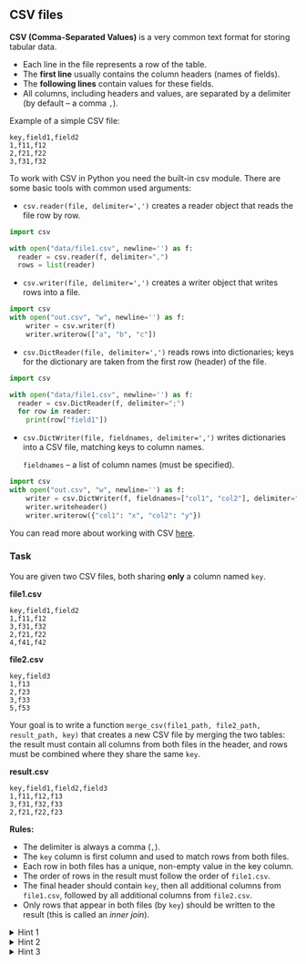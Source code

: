 ## CSV files

**CSV (Comma-Separated Values)** is a very common text format for storing tabular data.  
- Each line in the file represents a row of the table.
- The **first line** usually contains the column headers (names of fields).
- The **following lines** contain values for these fields.
- All columns, including headers and values, are separated by a delimiter (by default – a comma `,`).

Example of a simple CSV file:

```text
key,field1,field2  
1,f11,f12  
2,f21,f22  
3,f31,f32
```

To work with CSV in Python you need the built-in csv module. There are some basic tools with common used arguments:

- `csv.reader(file, delimiter=',')` creates a reader object that reads the file row by row.

```python
import csv

with open("data/file1.csv", newline='') as f:
  reader = csv.reader(f, delimiter=",")
  rows = list(reader)
  ```

- `csv.writer(file, delimiter=',')` creates a writer object that writes rows into a file.
```python
import csv
with open("out.csv", "w", newline='') as f:
    writer = csv.writer(f)
    writer.writerow(["a", "b", "c"])
  ```

- `csv.DictReader(file, delimiter=',')` reads rows into dictionaries; keys for the dictionary are taken from the first row (header) of the file.

```python
import csv

with open("data/file1.csv", newline='') as f:
  reader = csv.DictReader(f, delimiter=";")
  for row in reader:
    print(row["field1"])
```

- `csv.DictWriter(file, fieldnames, delimiter=',')` writes dictionaries into a CSV file, matching keys to column names.
  
  `fieldnames` – a list of column names (must be specified).
  
```python
import csv
with open("out.csv", "w", newline='') as f:
    writer = csv.DictWriter(f, fieldnames=["col1", "col2"], delimiter="\t")
    writer.writeheader()
    writer.writerow({"col1": "x", "col2": "y"})
```

You can read more about working with CSV <a href="https://docs.python.org/3/library/csv.html">here</a>.


### Task

You are given two CSV files, both sharing **only** a column named `key`.

**file1.csv**  
```text
key,field1,field2  
1,f11,f12
3,f31,f32  
2,f21,f22  
4,f41,f42
```

**file2.csv** 
```text
key,field3  
1,f13  
2,f23  
3,f33
5,f53
```

Your goal is to write a function `merge_csv(file1_path, file2_path, result_path, key)` that creates a new CSV file by merging the two tables: the result must contain all columns from both files in the header, and rows must be combined where they share the same `key`.

**result.csv**  
```text
key,field1,field2,field3  
1,f11,f12,f13
3,f31,f32,f33  
2,f21,f22,f23  
```

**Rules:**
- The delimiter is always a comma (`,`).
- The `key` column is first column and used to match rows from both files.
- Each row in both files has a unique, non-empty value in the key column.
- The order of rows in the result must follow the order of `file1.csv`.
- The final header should contain `key`, then all additional columns from `file1.csv`, followed by all additional columns from `file2.csv`.
- Only rows that appear in both files (by `key`) should be written to the result (this is called an *inner join*).

<details><summary> Hint 1</summary> Use <code>csv.DictReader</code> to read rows as dictionaries. </details>
<details><summary> Hint 2</summary> You can store each row in a dictionary using its key to find matching rows. </details>
<details><summary> Hint 3</summary> Use <code>csv.DictWriter</code> to save merged dictionary. </details>



